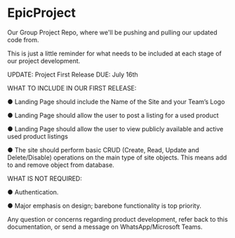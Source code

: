 # EpicProject
Our Group Project Repo, where we'll be pushing and pulling our updated code from. 

This is just a little reminder for what needs to be included at each stage of our project development. 

UPDATE: Project First Release
DUE: July 16th 

WHAT TO INCLUDE IN OUR FIRST RELEASE:

● Landing Page should include the Name of the Site and your Team’s Logo

● Landing Page should allow the user to post a listing for a used product

● Landing Page should allow the user to view publicly available and active used product listings

● The site should perform basic CRUD (Create, Read, Update and Delete/Disable) operations on the main type of site objects. This means add to and remove object from database. 

WHAT IS NOT REQUIRED:

● Authentication.

● Major emphasis on design; barebone functionality is top priority. 


Any question or concerns regarding product development, refer back to this documentation, or send a message on WhatsApp/Microsoft Teams. 
